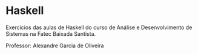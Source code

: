 # Haskell

Exercícios das aulas de Haskell do curso de Análise e Desenvolvimento de Sistemas na Fatec Baixada Santista.

Professor: Alexandre Garcia de Oliveira
